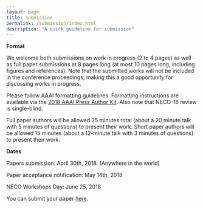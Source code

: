 ```yaml
---
layout: page
title: Submission
permalink: /submission/index.html
description: "A quick guideline for submission"
---
```


**Format**

We welcome both submissions on work in progress (2 to 4 pages) as well as full paper submissions at 8 pages long (at most 10 pages long, including figures and references). Note that the submitted works will not be included in the conference proceedings, making this a good opportunity for discussing works in progress.

Please follow AAAI formatting guidelines. Formatting instructions are available via the [2018 AAAI Press Author Kit](http://www.aaai.org/Publications/Templates/AuthorKit18.zip). Also note that NECO-18 review is single-blind. 

Full paper authors will be allowed 25 minutes total (about a 20 minute talk with 5 minutes of questions) to present their work. Short paper authors will be allowed 15 minutes (about a 12-minute talk with 3 minutes of questions) to present their work.

<!-- Please note that the accepted paper will not be published. AAAI passed a new policy regarding the papers for all of its workshops and AAAI will no longer be publishing the technical reports for its workshops.  -->


**Dates**

Papers submission: April 30th, 2018. (Anywhere in the world)

Paper acceptance notification: May 14th, 2018

NECO Workshops Day: June 25, 2018

You can submit your paper [here](https://easychair.org/conferences/?conf=neco18).